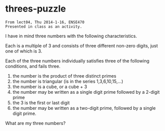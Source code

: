 threes-puzzle
=============

	From lect04, Thu 2014-1-16, ENSE470
	Presented in class as an activity.

   I have in mind three numbers with the following characteristics.  

   Each is a multiple of 3 and consists of three different non-zero
   digits, just one of which is 3.

   Each of the three numbers individually satisfies three of the
   following conditions, and fails three.

   1. the number is the product of three distinct primes
   2. the number is triangular (is in the series 1,3,6,10,15,...)
   3. the number is a cube, or a cube + 3
   4. the number may be written as a single digit prime followed by a 2-digit prime
   5. the 3 is the first or last digit
   6. the number may be written as a two-digit prime, followed by a single digit 
      prime.

   What are my three numbers?
